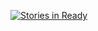 [![Stories in Ready](https://badge.waffle.io/sangchankim/thepricklypears.svg?label=ready&title=Ready)](http://waffle.io/sangchankim/thepricklypears)
